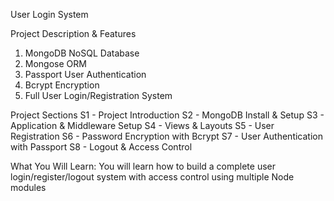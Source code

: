 User Login System

Project Description & Features
1. MongoDB NoSQL Database
2. Mongose ORM
3. Passport User Authentication
4. Bcrypt Encryption
5. Full User Login/Registration System 

Project Sections
S1 - Project Introduction
S2 - MongoDB Install & Setup
S3 - Application & Middleware Setup
S4 - Views & Layouts
S5 - User Registration
S6 - Password Encryption with Bcrypt
S7 - User Authentication with Passport
S8 - Logout & Access Control

What You Will Learn:
You will learn how to build a complete user login/register/logout system with access control using multiple Node modules